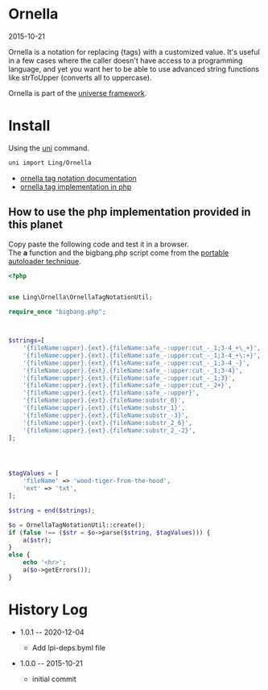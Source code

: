Ornella
=========================
2015-10-21






Ornella is a notation for replacing {tags} with a customized value.
It's useful in a few cases where the caller doesn't have access to a programming language, 
and yet you want her to be able to use advanced string functions like strToUpper (converts all to uppercase).  



Ornella is part of the [universe framework](https://github.com/karayabin/universe-snapshot).


Install
==========
Using the [uni](https://github.com/lingtalfi/universe-naive-importer) command.
```bash
uni import Ling/Ornella
```



- [ornella tag notation documentation](https://github.com/lingtalfi/ornella/blob/master/ornella-tag-notation.md) 
- [ornella tag implementation in php](https://github.com/lingtalfi/ornella/blob/master/OrnellaTagNotationUtil.php)
 
 
 
 
How to use the php implementation provided in this planet 
-------------------------------------- 


Copy paste the following code and test it in a browser.<br>
The **a** function and the bigbang.php script come from 
the [portable autoloader technique](https://github.com/lingtalfi/TheScientist/blob/master/convention.portableAutoloader.eng.md).


```php
<?php


use Ling\Ornella\OrnellaTagNotationUtil;

require_once "bigbang.php";



$strings=[
    '{fileName:upper}.{ext}.{fileName:safe_-:upper:cut_-_1;3-4_+\_+}',
    '{fileName:upper}.{ext}.{fileName:safe_-:upper:cut_-_1;3-4_+\:+}',
    '{fileName:upper}.{ext}.{fileName:safe_-:upper:cut_-_1;3-4_-}',
    '{fileName:upper}.{ext}.{fileName:safe_-:upper:cut_-_1;3-4}',
    '{fileName:upper}.{ext}.{fileName:safe_-:upper:cut_-_1;3}',
    '{fileName:upper}.{ext}.{fileName:safe_-:upper:cut_-_2+}',
    '{fileName:upper}.{ext}.{fileName:safe_-:upper}',
    '{fileName:upper}.{ext}.{fileName:substr_0}',
    '{fileName:upper}.{ext}.{fileName:substr_1}',
    '{fileName:upper}.{ext}.{fileName:substr_-3}',
    '{fileName:upper}.{ext}.{fileName:substr_2_6}',
    '{fileName:upper}.{ext}.{fileName:substr_2_-2}',
];




$tagValues = [
    'fileName' => 'wood-tiger-from-the-hood',
    'ext' => 'txt',
];

$string = end($strings);

$o = OrnellaTagNotationUtil::create();
if (false !== ($str = $o->parse($string, $tagValues))) {
    a($str);
}
else {
    echo '<hr>';
    a($o->getErrors());
}

```


History Log
===============

- 1.0.1 -- 2020-12-04

    - Add lpi-deps.byml file

- 1.0.0 -- 2015-10-21

    - initial commit




